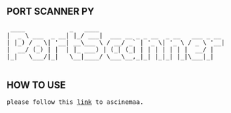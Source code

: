 ## PORT SCANNER PY

<pre> ____            _   ____                                  
|  _ \ ___  _ __| |_/ ___|  ___ __ _ _ __  _ __   ___ _ __ 
| |_) / _ \| &apos;__| __\___ \ / __/ _` | &apos;_ \| &apos;_ \ / _ \ &apos;__|
|  __/ (_) | |  | |_ ___) | (_| (_| | | | | | | |  __/ |   
|_|   \___/|_|   \__|____/ \___\__,_|_| |_|_| |_|\___|_|   
                                                           
</pre>

## HOW TO USE
<pre>please follow this <a href="https://asciinema.org/a/288170">link</a> to ascinemaa.</pre>
